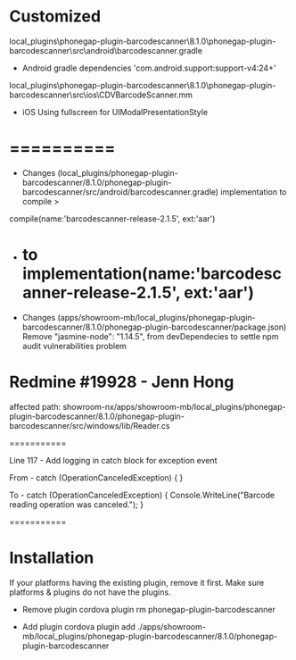 # Customized

local_plugins\phonegap-plugin-barcodescanner\8.1.0\phonegap-plugin-barcodescanner\src\android\barcodescanner.gradle

- Android gradle dependencies 'com.android.support:support-v4:24+'

local_plugins\phonegap-plugin-barcodescanner\8.1.0\phonegap-plugin-barcodescanner\src\ios\CDVBarcodeScanner.mm

- iOS Using fullscreen for UIModalPresentationStyle

==========
==========

- Changes (local_plugins/phonegap-plugin-barcodescanner/8.1.0/phonegap-plugin-barcodescanner/src/android/barcodescanner.gradle)
  implementation to compile >

compile(name:'barcodescanner-release-2.1.5', ext:'aar')

- to
  implementation(name:'barcodescanner-release-2.1.5', ext:'aar')
  =========

- Changes (apps/showroom-mb/local_plugins/phonegap-plugin-barcodescanner/8.1.0/phonegap-plugin-barcodescanner/package.json)
  Remove "jasmine-node": "1.14.5", from devDependecies to settle npm audit vulnerabilities problem

# Redmine #19928 - Jenn Hong

affected path: showroom-nx/apps/showroom-mb/local_plugins/phonegap-plugin-barcodescanner/8.1.0/phonegap-plugin-barcodescanner/src/windows/lib/Reader.cs

===========

Line 117 - Add logging in catch block for exception event

From -
catch (OperationCanceledException) { }

To -
catch (OperationCanceledException) {
Console.WriteLine("Barcode reading operation was canceled.");
}

===========

# Installation

If your platforms having the existing plugin, remove it first. Make sure platforms & plugins do not have the plugins.

- Remove plugin
  cordova plugin rm phonegap-plugin-barcodescanner

- Add plugin
  cordova plugin add ./apps/showroom-mb/local_plugins/phonegap-plugin-barcodescanner/8.1.0/phonegap-plugin-barcodescanner
